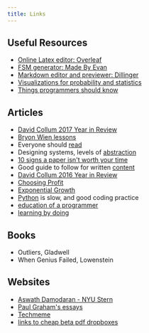 ```yaml
---  
title: Links
---  
```


## Useful Resources

* [Online Latex editor: Overleaf](http://www.overleaf.com/)
* [FSM generator: Made By Evan](https://www.cefns.nau.edu/~edo/Classes/CS315_WWW/Tools/fsm.html)
* [Markdown editor and previewer: Dillinger](http://dillinger.io/)
* [Visualizations for probability and statistics](http://students.brown.edu/seeing-theory/index.html)
* [Things programmers should know](https://github.com/mr-mig/every-programmer-should-know)

## Articles

* [David Collum 2017 Year in Review](https://www.peakprosperity.com/blog/113568/2017-year-review)
* [Bryon Wien lessons](https://www.blackstone.com/media/blogs/blackstone's-byron-wien-discusses-lessons-learned-in-his-first-80-years)
* Everyone should [read](http://www.collaborativefund.com/blog/how-to-read/)
* Designing systems, levels of [abstraction](http://worrydream.com/LadderOfAbstraction/)
* [10 signs a paper isn't worth your time](http://www.scottaaronson.com/blog/?p=304)
* Good guide to follow for written [content](http://programminghistorian.org/lessons/sustainable-authorship-in-plain-text-using-pandoc-and-markdown)
* [David Collum 2016 Year in Review](https://www.peakprosperity.com/blog/104753/2016-year-review)
* [Choosing Profit](https://m.signalvnoise.com/why-we-choose-profit-e511efc4dcb9)
* [Exponential Growth](https://m.signalvnoise.com/exponential-growth-devours-and-corrupts-c5562fbf131)
* [Python](https://hackernoon.com/yes-python-is-slow-and-i-dont-care-13763980b5a1) is slow, and good coding practice 
* [education of a programmer](https://hackernoon.com/education-of-a-programmer-aaecf2d35312)
* [learning by doing](https://dewanemutunga.com/learning-by-doing/)

## Books 

* Outliers, Gladwell
* When Genius Failed, Lowenstein

## Websites

* [Aswath Damodaran - NYU Stern](http://people.stern.nyu.edu/adamodar/)
* [Paul Graham's essays](http://paulgraham.com/articles.html)
* [Techmeme](https://www.techmeme.com/)
* [links to cheap beta pdf dropboxes](https://twitter.com/cheapbeta/timelines/741291563431628803)
